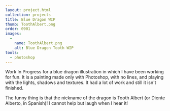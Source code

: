 ```yaml
---
layout: project.html
collection: projects
title: Blue Dragon WIP
thumb: ToothAlbert.png
order: 0901
images:
  -
    name: ToothAlbert.png
    alt: Blue Dragon Tooth WIP
tools:
  - photoshop
---
```


Work In Progress for a blue dragon illustration in which I have been working for fun. It is a painting made only with Photoshop, with no lines, and playing with the lights, shadows and textures. It had a lot of work and still it isn't finished.

The funny thing is that the nickname of the dragon is Tooth Albert (or Diente Alberto, in Spanish)! I cannot help but laugh when I hear it!
